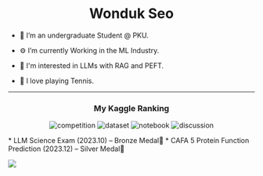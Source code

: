 <h1 align="center">Wonduk Seo</h1>

- 🦆 I’m an undergraduate Student @ PKU.

- ⚙️ I’m currently Working in the ML Industry.

- 🧐 I'm interested in LLMs with RAG and PEFT.

- 🏸 I love playing Tennis.
 
---

<h3 align = "center">My Kaggle Ranking </h3>

<p align="center">
  <img src="https://road-to-kaggle-grandmaster.vercel.app/api/badges/wonduk/competition/light" alt="competition"/>
  <img src="https://road-to-kaggle-grandmaster.vercel.app/api/badges/wonduk/dataset/light" alt="dataset"/>
  <img src="https://road-to-kaggle-grandmaster.vercel.app/api/badges/wonduk/notebook/light" alt="notebook"/>
  <img src="https://road-to-kaggle-grandmaster.vercel.app/api/badges/wonduk/discussion/light" alt="discussion"/>
</p>
* LLM Science Exam (2023.10) – Bronze Medal🥉
* CAFA 5 Protein Function Prediction (2023.12) – Silver Medal🥈

![](https://komarev.com/ghpvc/?username=MarsSeo)
